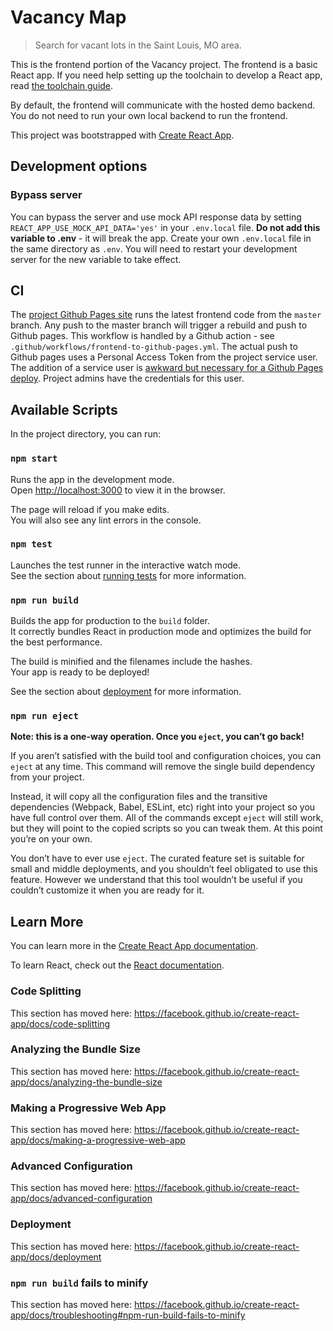 # Vacancy Map
> Search for vacant lots in the Saint Louis, MO area.

This is the frontend portion of the Vacancy project. The frontend is a basic React app. If you need help setting up the toolchain to develop a React app, read [the toolchain guide](./toolchain.md).

By default, the frontend will communicate with the hosted demo backend. You do not need to run your own local backend to run the frontend.

This project was bootstrapped with [Create React App](https://github.com/facebook/create-react-app).

## Development options
### Bypass server
You can bypass the server and use mock API response data by setting `REACT_APP_USE_MOCK_API_DATA='yes'` in your `.env.local` file. **Do not add this variable to .env** - it will break the app. Create your own `.env.local` file in the same directory as `.env`. You will need to restart your development server for the new variable to take effect.

## CI
The [project Github Pages site](https://openstl.github.io/VacantSearch/) runs the latest frontend code from the `master` branch. Any push to the master branch will trigger a rebuild and push to Github pages. This workflow is handled by a Github action - see `.github/workflows/frontend-to-github-pages.yml`. The actual push to Github pages uses a Personal Access Token from the project service user. The addition of a service user is [awkward but necessary for a Github Pages deploy](https://github.com/JamesIves/github-pages-deploy-action/issues/5). Project admins have the credentials for this user.

## Available Scripts

In the project directory, you can run:

### `npm start`

Runs the app in the development mode.<br />
Open [http://localhost:3000](http://localhost:3000) to view it in the browser.

The page will reload if you make edits.<br />
You will also see any lint errors in the console.

### `npm test`

Launches the test runner in the interactive watch mode.<br />
See the section about [running tests](https://facebook.github.io/create-react-app/docs/running-tests) for more information.

### `npm run build`

Builds the app for production to the `build` folder.<br />
It correctly bundles React in production mode and optimizes the build for the best performance.

The build is minified and the filenames include the hashes.<br />
Your app is ready to be deployed!

See the section about [deployment](https://facebook.github.io/create-react-app/docs/deployment) for more information.

### `npm run eject`

**Note: this is a one-way operation. Once you `eject`, you can’t go back!**

If you aren’t satisfied with the build tool and configuration choices, you can `eject` at any time. This command will remove the single build dependency from your project.

Instead, it will copy all the configuration files and the transitive dependencies (Webpack, Babel, ESLint, etc) right into your project so you have full control over them. All of the commands except `eject` will still work, but they will point to the copied scripts so you can tweak them. At this point you’re on your own.

You don’t have to ever use `eject`. The curated feature set is suitable for small and middle deployments, and you shouldn’t feel obligated to use this feature. However we understand that this tool wouldn’t be useful if you couldn’t customize it when you are ready for it.

## Learn More

You can learn more in the [Create React App documentation](https://facebook.github.io/create-react-app/docs/getting-started).

To learn React, check out the [React documentation](https://reactjs.org/).

### Code Splitting

This section has moved here: https://facebook.github.io/create-react-app/docs/code-splitting

### Analyzing the Bundle Size

This section has moved here: https://facebook.github.io/create-react-app/docs/analyzing-the-bundle-size

### Making a Progressive Web App

This section has moved here: https://facebook.github.io/create-react-app/docs/making-a-progressive-web-app

### Advanced Configuration

This section has moved here: https://facebook.github.io/create-react-app/docs/advanced-configuration

### Deployment

This section has moved here: https://facebook.github.io/create-react-app/docs/deployment

### `npm run build` fails to minify

This section has moved here: https://facebook.github.io/create-react-app/docs/troubleshooting#npm-run-build-fails-to-minify
